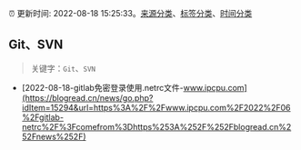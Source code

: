:alarm_clock: 更新时间: 2022-08-18 15:25:33。[来源分类](../README.md)、[标签分类](../TAGS.md)、[时间分类](../TIMELINE.md)

## Git、SVN


> 关键字：`Git`、`SVN`



- [2022-08-18-gitlab免密登录使用.netrc文件-www.ipcpu.com](https://blogread.cn/news/go.php?idItem=15294&url=https%3A%2F%2Fwww.ipcpu.com%2F2022%2F06%2Fgitlab-netrc%2F%3Fcomefrom%3Dhttps%253A%252F%252Fblogread.cn%252Fnews%252F) 